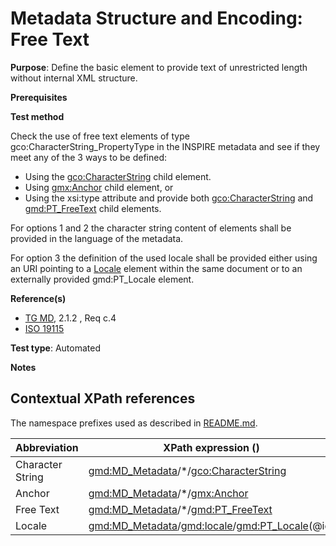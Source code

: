 # Metadata Structure and Encoding: Free Text

**Purpose**: Define the basic element to provide text of unrestricted length without internal XML structure.

**Prerequisites**

**Test method**

Check the use of free text elements of type gco:CharacterString_PropertyType in the 
INSPIRE metadata and see if they meet any of the 3 ways to be defined:

* Using the [gco:CharacterString](#characterString) child element.
* Using [gmx:Anchor](#anchor) child element, or 
* Using the xsi:type attribute and provide both [gco:CharacterString](#characterString) and [gmd:PT_FreeText](#freeText) child elements. 

For options 1 and 2 the character string content of elements shall be provided in the language of the metadata.

For option 3 the definition of the used locale shall be provided either using an URI pointing to a [Locale](#locale) element within the same document or to an externally provided gmd:PT_Locale element.

**Reference(s)**	 

* [TG MD](http://inspire.ec.europa.eu/id/ats/metadata/2.0/common/README#ref_TG_MD), 2.1.2 , Req c.4
* [ISO 19115](http://inspire.ec.europa.eu/id/ats/metadata/2.0/common/README#ref_ISO_19115)


**Test type**: Automated

**Notes**

## Contextual XPath references

The namespace prefixes used as described in [README.md](http://inspire.ec.europa.eu/id/ats/metadata/2.0/common/README#namespaces).

Abbreviation                                   |  XPath expression ()
-----------------------------------------------| -------------------------------------------------------------------------
<a name="characterString"></a> Character String   | <gmd:MD_Metadata>/\*/<gco:CharacterString>
<a name="anchor"></a> Anchor   | <gmd:MD_Metadata>/\*/<gmx:Anchor>
<a name="freeText"></a> Free Text   | <gmd:MD_Metadata>/\*/<gmd:PT_FreeText>
<a name="locale"></a> Locale  | <gmd:MD_Metadata>/<gmd:locale>/<gmd:PT_Locale>(@id)
